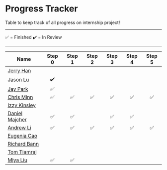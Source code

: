 # Progress Tracker

Table to keep track of all progress on internship project! <br />

---

✅ = Finished
✔️ = In Review

---

| Name                                                               | Step 0 | Step 1 | Step 2 | Step 3 | Step 4 | Step 5 |
| ------------------------------------------------------------------ | :----: | :----: | :----: | :----: | :----: | :----: |
| [Jerry Han](https://github.com/jerry-hannn/nuft-training)          ||||||
| [Jason Lu](https://github.com/Jasonxlu/learnsomething)             |✔️|||||
| [Jay Park](https://github.com/kyeoul/learnsomething)               |✅|||||
| [Chris Minn](https://github.com/minnce/shxiv)                      |✅|✅|✅|✅|✅|✅|
| [Izzy Kinsley](https://github.com/IzzyHuang/learnsomething)        ||||||
| [Daniel Majcher](https://github.com/daniel-majcher/learnsomething) |✅|✅||✅|✅||
| [Andrew Li](https://github.com/andrlime/learnsomething)            |✅|✅|✅|✅|✅|✅|
| [Eugenia Cao](https://github.com/eugenia0804/learnsomething)       |||||||
| [Richard Bann](https://github.com/drahc1R/learnsomething)          |||||||
| [Tom Tiamraj](https://github.com/JerayuT/learnsomething)           |||||||
| [Miya Liu](https://github.com/miyaliu627/learnsomething)           |✅|✅|||||

